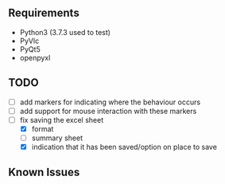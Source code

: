 ## Requirements

- Python3 (3.7.3 used to test)
- PyVlc
- PyQt5
- openpyxl

## TODO

- [ ] add markers for indicating where the behaviour occurs
- [ ] add support for mouse interaction with these markers
- [ ] fix saving the excel sheet
  - [x] format
  - [ ] summary sheet
  - [x] indication that it has been saved/option on place to save

## Known Issues
